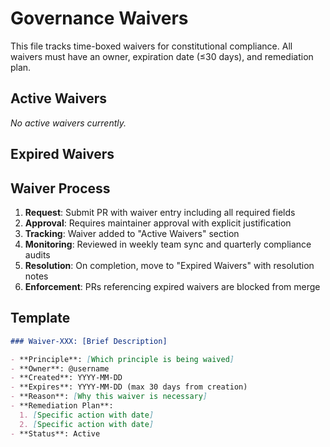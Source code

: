 # Governance Waivers

This file tracks time-boxed waivers for constitutional compliance. All waivers must have an owner, expiration date (≤30 days), and remediation plan.

## Active Waivers

<!-- Example:
### Waiver-001: Test Coverage for Legacy Module X
- **Principle**: Testing Standards (85% coverage threshold)
- **Owner**: @username
- **Created**: YYYY-MM-DD
- **Expires**: YYYY-MM-DD (max 30 days from creation)
- **Reason**: Legacy module being refactored; temporary exemption during transition
- **Remediation Plan**:
  1. Complete refactoring by [date]
  2. Add unit tests for new code
  3. Bring coverage to 85% before expiration
- **Status**: Active
-->

_No active waivers currently._

## Expired Waivers

<!-- Moved here when expired or resolved -->

## Waiver Process

1. **Request**: Submit PR with waiver entry including all required fields
2. **Approval**: Requires maintainer approval with explicit justification
3. **Tracking**: Waiver added to "Active Waivers" section
4. **Monitoring**: Reviewed in weekly team sync and quarterly compliance audits
5. **Resolution**: On completion, move to "Expired Waivers" with resolution notes
6. **Enforcement**: PRs referencing expired waivers are blocked from merge

## Template

```markdown
### Waiver-XXX: [Brief Description]

- **Principle**: [Which principle is being waived]
- **Owner**: @username
- **Created**: YYYY-MM-DD
- **Expires**: YYYY-MM-DD (max 30 days from creation)
- **Reason**: [Why this waiver is necessary]
- **Remediation Plan**:
  1. [Specific action with date]
  2. [Specific action with date]
- **Status**: Active
```
